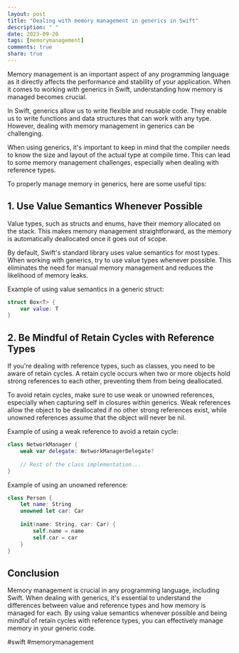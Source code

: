 ```yaml
---
layout: post
title: "Dealing with memory management in generics in Swift"
description: " "
date: 2023-09-20
tags: [memorymanagement]
comments: true
share: true
---
```


Memory management is an important aspect of any programming language as it directly affects the performance and stability of your application. When it comes to working with generics in Swift, understanding how memory is managed becomes crucial.

In Swift, generics allow us to write flexible and reusable code. They enable us to write functions and data structures that can work with any type. However, dealing with memory management in generics can be challenging.

When using generics, it's important to keep in mind that the compiler needs to know the size and layout of the actual type at compile time. This can lead to some memory management challenges, especially when dealing with reference types.

To properly manage memory in generics, here are some useful tips:

## 1. Use Value Semantics Whenever Possible

Value types, such as structs and enums, have their memory allocated on the stack. This makes memory management straightforward, as the memory is automatically deallocated once it goes out of scope.

By default, Swift's standard library uses value semantics for most types. When working with generics, try to use value types whenever possible. This eliminates the need for manual memory management and reduces the likelihood of memory leaks.

Example of using value semantics in a generic struct:

```swift
struct Box<T> {
    var value: T
}
```

## 2. Be Mindful of Retain Cycles with Reference Types

If you're dealing with reference types, such as classes, you need to be aware of retain cycles. A retain cycle occurs when two or more objects hold strong references to each other, preventing them from being deallocated.

To avoid retain cycles, make sure to use weak or unowned references, especially when capturing self in closures within generics. Weak references allow the object to be deallocated if no other strong references exist, while unowned references assume that the object will never be nil.

Example of using a weak reference to avoid a retain cycle:

```swift
class NetworkManager {
    weak var delegate: NetworkManagerDelegate?
    
    // Rest of the class implementation...
}
```

Example of using an unowned reference:

```swift
class Person {
    let name: String
    unowned let car: Car
    
    init(name: String, car: Car) {
        self.name = name
        self.car = car
    }
}
```

## Conclusion

Memory management is crucial in any programming language, including Swift. When dealing with generics, it's essential to understand the differences between value and reference types and how memory is managed for each. By using value semantics whenever possible and being mindful of retain cycles with reference types, you can effectively manage memory in your generic code.

#swift #memorymanagement